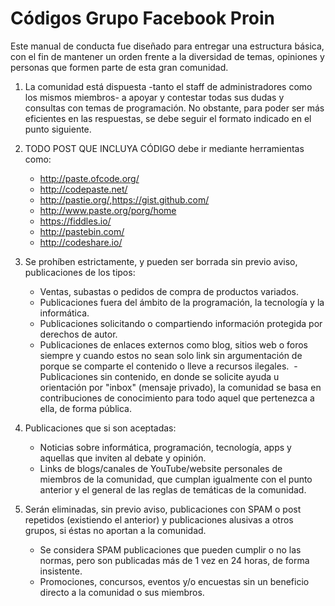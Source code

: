 Códigos Grupo Facebook Proin
============

Este manual de conducta fue diseñado para entregar una estructura básica, con el fin de mantener un orden frente a la diversidad de temas, opiniones y personas que formen parte de esta gran comunidad.

 1. La comunidad está dispuesta -tanto el staff de administradores como los mismos miembros- a apoyar y contestar todas sus dudas y consultas con temas de programación. No obstante, para poder ser más eficientes en las respuestas, se debe seguir el formato indicado en el punto siguiente.

 2.  TODO POST QUE INCLUYA CÓDIGO debe ir mediante herramientas como: 
 	 - http://paste.ofcode.org/
 	 - http://codepaste.net/
 	 - http://pastie.org/,https://gist.github.com/
	  - http://www.paste.org/porg/home
	  - https://fiddles.io/
	  - http://pastebin.com/
	  - http://codeshare.io/

 3.  Se prohíben estrictamente, y pueden ser borrada sin previo aviso, publicaciones de los tipos:
	  - Ventas, subastas o pedidos de compra de productos variados.
 	  - Publicaciones fuera del ámbito de la programación, la tecnología y la informática.
	  - Publicaciones solicitando o compartiendo información protegida por derechos de autor.
	  - Publicaciones de enlaces externos como blog, sitios web o foros siempre y cuando estos no sean solo link sin argumentación de porque se comparte el contenido o lleve a recursos ilegales.
	  - Publicaciones sin contenido, en donde se solicite ayuda u orientación por "inbox" (mensaje privado), la comunidad se basa en contribuciones de conocimiento para todo aquel que pertenezca a ella, de forma pública.


 4.  Publicaciones que si son aceptadas:
	 - Noticias sobre informática, programación, tecnología, apps y aquellas que inviten al debate y opinión.
	 - Links de blogs/canales de YouTube/website personales de miembros de la comunidad, que cumplan igualmente con el punto anterior y el general de las reglas de temáticas de la comunidad.
	 
 5.  Serán eliminadas, sin previo aviso, publicaciones con SPAM o post repetidos (existiendo el anterior) y publicaciones alusivas a otros grupos, si éstas no aportan a la comunidad.
	 - Se considera SPAM publicaciones que pueden cumplir o no las normas, pero son publicadas más de 1 vez en 24 horas, de forma insistente.
	 - Promociones, concursos, eventos y/o encuestas sin un beneficio directo a la comunidad o sus miembros.



